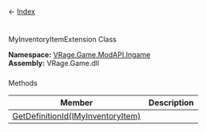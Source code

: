 ← [Index](Api-Index)

# 
MyInventoryItemExtension Class

**Namespace:** [VRage.Game.ModAPI.Ingame](VRage.Game.ModAPI.Ingame)  
**Assembly:** VRage.Game.dll

### 
Methods

|Member|Description|
|---|---|
|[GetDefinitionId(IMyInventoryItem)](VRage.Game.ModAPI.Ingame.MyInventoryItemExtension.GetDefinitionId)||

